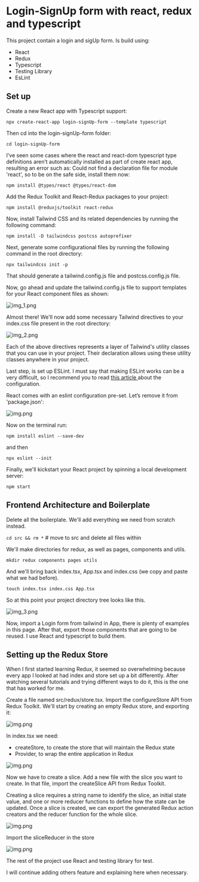 # Login-SignUp form with react, redux and typescript

This project contain a login and sigUp form. Is build using:
- React
- Redux
- Typescript
- Testing Library
- EsLint

## Set up

Create a new React app with Typescript support:

`npx create-react-app login-signUp-form --template typescript`

Then cd into the login-signUp-form folder:

`cd login-signUp-form`

I’ve seen some cases where the react and react-dom typescript type definitions aren’t automatically installed as part of create react app, resulting an error such as: Could not find a declaration file for module 'react', so to be on the safe side, install them now:

`npm install @types/react @types/react-dom`

Add the Redux Toolkit and React-Redux packages to your project:

`npm install @reduxjs/toolkit react-redux`

Now, install Tailwind CSS and its related dependencies by running the following command:

`npm install -D tailwindcss postcss autoprefixer`

Next, generate some configurational files by running the following command in the root directory:

`npx tailwindcss init -p`

That should generate a tailwind.config.js file and postcss.config.js file.

Now, go ahead and update the tailwind.config.js file to support templates for your React component files as shown:

![img_1.png](images/tailwindConfig.png)

Almost there! We'll now add some necessary Tailwind directives to your index.css file present in the root directory:

![img_2.png](images/indexCss.png)

Each of the above directives represents a layer of Tailwind's utility classes that you can use in your project. Their declaration allows using these utility classes anywhere in your project.

Last step, is set up ESLint. I must say that making ESLint works can be a very difficult, so I recommend you to read [this article ](https://andrebnassis.medium.com/setting-eslint-on-a-react-typescript-project-2021-1190a43ffba)about the configuration.

React comes with an eslint configuration pre-set. Let’s remove it from 'package.json':

![img.png](images/ESlint.png)

Now on the terminal run:

`npm install eslint --save-dev`

and then

`npx eslint --init`

Finally, we'll kickstart your React project by spinning a local development server:

`npm start`

## Frontend Architecture and Boilerplate

Delete all the boilerplate. We'll add everything we need from scratch instead. 

`cd src && rm *` # move to src and delete all files within

We'll make directories for redux, as well as pages, components and utils.

`mkdir redux components pages utils`

And we'll bring back index.tsx, App.tsx and index.css (we copy and paste what we had before).

`touch index.tsx index.css App.tsx`

So at this point your project directory tree looks like this.

![img_3.png](images/projectDirectory.png)

Now, import a Login form from tailwind in App, there is plenty of examples in this page. After that, export those components that are going to be reused.
I use React and typescript to build them. 

## Setting up the Redux Store

When I first started learning Redux, it seemed so overwhelming because every app I looked at had index and store set up a bit differently.
After watching several tutorials and trying different ways to do it, this is the one that has worked for me.

Create a file named src/redux/store.tsx. Import the configureStore API from Redux Toolkit. We'll start by creating an empty Redux store, and exporting it:

![img.png](images/store.png)

In index.tsx we need:

* createStore, to create the store that will maintain the Redux state
* Provider, to wrap the entire application in Redux

![img.png](images/index.png)

Now we have to create a slice. 
Add a new file with the slice you want to create. In that file, import the createSlice API from Redux Toolkit.

Creating a slice requires a string name to identify the slice, an initial state value, and one or more reducer functions to define how the state can be updated. Once a slice is created, we can export the generated Redux action creators and the reducer function for the whole slice.

![img.png](images/slice.png)

Import the sliceReducer in the store

![img.png](images/storeReducer.png)

The rest of the project use React and testing library for test.

I will continue adding others feature and explaining here when necessary.






